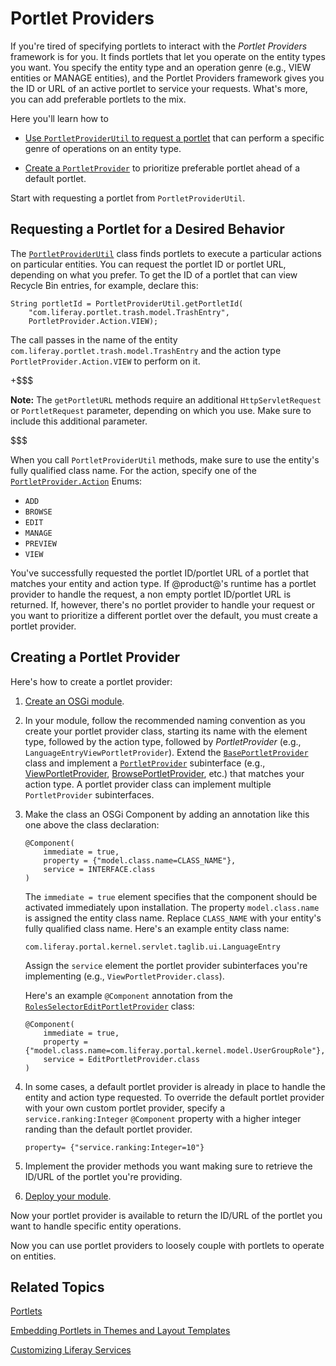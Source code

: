 # Portlet Providers [](id=portlet-providers)

If you're tired of specifying portlets to interact with the *Portlet Providers*
framework is for you. It finds portlets that let you operate on the entity types
you want. You specify the entity type and an operation genre (e.g., VIEW
entities or MANAGE entities), and the Portlet Providers framework gives you the
ID or URL of an active portlet to service your requests. What's more, you can
add preferable portlets to the mix. 

Here you'll learn how to

-   [Use `PortletProviderUtil` to request a portlet](#requesting-a-portlet-for-a-desired-behavior)
    that can perform a specific genre of operations on an entity type. 

-   [Create a `PortletProvider`](#creating-a-portlet-provider)
    to prioritize preferable portlet ahead of a default portlet. 

Start with requesting a portlet from `PortletProviderUtil`. 

## Requesting a Portlet for a Desired Behavior [](id=requesting-a-portlet-for-a-desired-behavior)

The
[`PortletProviderUtil`](@platform-ref@/7.1-latest/javadocs/portal-kernel/com/liferay/portal/kernel/portlet/PortletProviderUtil.html)
class finds portlets to execute a particular actions on particular entities. You
can request the portlet ID or portlet URL, depending on what you prefer. To get
the ID of a portlet that can view Recycle Bin
entries, for example, declare this:

    String portletId = PortletProviderUtil.getPortletId(
        "com.liferay.portlet.trash.model.TrashEntry", 
        PortletProvider.Action.VIEW);

The call passes in the name of the entity
`com.liferay.portlet.trash.model.TrashEntry` and the action type
`PortletProvider.Action.VIEW` to perform on it. 

+$$$

**Note:** The `getPortletURL` methods require an additional `HttpServletRequest`
or `PortletRequest` parameter, depending on which you use. Make sure to include
this additional parameter.

$$$

When you call `PortletProviderUtil` methods, make sure to use the entity's fully
qualified class name. For the action, specify one of the
[`PortletProvider.Action`](@platform-ref@/7.1-latest/javadocs/portal-kernel/com/liferay/portal/kernel/portlet/PortletProvider.Action.html)
Enums:

- `ADD`
- `BROWSE`
- `EDIT`
- `MANAGE`
- `PREVIEW`
- `VIEW`

You've successfully requested the portlet ID/portlet URL of a portlet that
matches your entity and action type. If @product@'s runtime has a portlet
provider to handle the request, a non empty portlet ID/portlet URL is returned.
If, however, there's no portlet provider to handle your request or you want to
prioritize a different portlet over the default, you must create a portlet
provider. 

## Creating a Portlet Provider [](id=creating-a-portlet-provider)

Here's how to create a portlet provider:

1.  [Create an OSGi module](/develop/tutorials/-/knowledge_base/7-1/starting-module-development#creating-a-module).

2.  In your module, follow the recommended naming convention as you create your 
    portlet provider class, starting its name with the element type, followed by
    the action type, followed by *PortletProvider* (e.g.,
    `LanguageEntryViewPortletProvider`). Extend the
    [`BasePortletProvider`](@platform-ref@/7.1-latest/javadocs/portal-kernel/com/liferay/portal/kernel/portlet/BasePortletProvider.html)
    class and implement a 
    [`PortletProvider`](https://docs.liferay.com/ce/portal/7.1-latest/javadocs/portal-kernel/com/liferay/portal/kernel/portlet/PortletProvider.html) 
    subinterface (e.g.,
    [ViewPortletProvider](@platform-ref@/7.1-latest/javadocs/portal-kernel/com/liferay/portal/kernel/portlet/ViewPortletProvider.html),
    [BrowsePortletProvider](@platform-ref@/7.1-latest/javadocs/portal-kernel/com/liferay/portal/kernel/portlet/BrowsePortletProvider.html),
    etc.) that matches your action type. A portlet provider class can implement 
    multiple `PortletProvider` subinterfaces. 

3.  Make the class an OSGi Component by adding an annotation like this one 
    above the class declaration: 

        @Component(
            immediate = true,
            property = {"model.class.name=CLASS_NAME"},
            service = INTERFACE.class
        )

    The `immediate = true` element specifies that the component should be
    activated immediately upon installation. The property `model.class.name` is
    assigned the entity class name. Replace `CLASS_NAME` with your entity's
    fully qualified class name. Here's an example entity class name: 

        com.liferay.portal.kernel.servlet.taglib.ui.LanguageEntry

    Assign the `service` element the portlet provider subinterfaces you're
    implementing (e.g., `ViewPortletProvider.class`).

    Here's an example `@Component` annotation from the
    [`RolesSelectorEditPortletProvider`](https://github.com/liferay/liferay-portal/blob/7.1.0-ga1/modules/apps/roles/roles-selector-web/src/main/java/com/liferay/roles/selector/web/internal/portlet/RolesSelectorEditPortletProvider.java#L26-L30)
    class:

        @Component(
            immediate = true,
            property = {"model.class.name=com.liferay.portal.kernel.model.UserGroupRole"},
            service = EditPortletProvider.class
        )

4.  In some cases, a default portlet provider is already in place to handle the 
	entity and action type requested. To override the default portlet provider 
	with your own custom portlet provider, specify a `service.ranking:Integer` 
	`@Component` property with a higher integer randing than the default portlet
	provider. 

        property= {"service.ranking:Integer=10"}

5.  Implement the provider methods you want making sure to retrieve the
    ID/URL of the portlet you're providing. 

6.  [Deploy your module](/develop/tutorials/-/knowledge_base/7-1/starting-module-development#building-and-deploying-a-module). 

Now your portlet provider is available to return the ID/URL of the portlet you
want to handle specific entity operations. 

Now you can use portlet providers to loosely couple with portlets to operate on
entities. 

## Related Topics [](id=related-topics)

[Portlets](/develop/tutorials/-/knowledge_base/7-1/portlets)

[Embedding Portlets in Themes and Layout Templates](/develop/tutorials/-/knowledge_base/7-1/embedding-portlets-in-themes-and-layout-templates)

[Customizing Liferay Services](/develop/tutorials/-/knowledge_base/7-1/customizing-liferay-services-service-wrappers)
